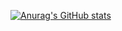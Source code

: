 [![Anurag's GitHub stats](https://github-readme-stats.vercel.app/api?username=RafaelAlmeid00)](https://github.com/anuraghazra/github-readme-stats&count_private=true&theme=github_dark)
